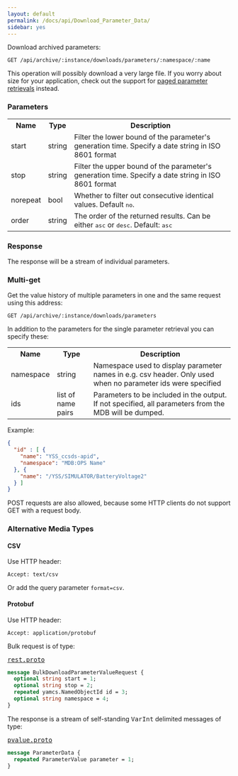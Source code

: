 ```yaml
---
layout: default
permalink: /docs/api/Download_Parameter_Data/
sidebar: yes
---
```


Download archived parameters:

    GET /api/archive/:instance/downloads/parameters/:namespace/:name


<div class="hint">
This operation will possibly download a very large file. If you worry about size for your application, check out the support for <a href="/docs/api/List_Parameter_Data/">paged parameter retrievals</a> instead.
</div>


### Parameters

<table class="inline">
    <tr>
        <th>Name</th>
        <th>Type</th>
        <th>Description</th>
    </tr>
    <tr>
        <td class="code">start</td>
        <td class="code">string</td>
        <td>Filter the lower bound of the parameter's generation time. Specify a date string in ISO 8601 format</td>
    </tr>
    <tr>
        <td class="code">stop</td>
        <td class="code">string</td>
        <td>Filter the upper bound of the parameter's generation time. Specify a date string in ISO 8601 format</td>
    </tr>
    <tr>
        <td class="code">norepeat</td>
        <td class="code">bool</td>
        <td>Whether to filter out consecutive identical values. Default <tt>no</tt>.</td>
    </tr>
    <tr>
        <td class="code">order</td>
        <td class="code">string</td>
        <td>The order of the returned results. Can be either <tt>asc</tt> or <tt>desc</tt>. Default: <tt>asc</tt></td>
    </tr>
</table>


### Response

The response will be a stream of individual parameters.

### Multi-get

Get the value history of multiple parameters in one and the same request using this address:

    GET /api/archive/:instance/downloads/parameters

In addition to the parameters for the single parameter retrieval you can specify these:

<table class="inline">
    <tr>
        <th>Name</th>
        <th>Type</th>
        <th>Description</th>
    </tr>
    <tr>
        <td class="code">namespace</td>
        <td class="code">string</td>
        <td>Namespace used to display parameter names in e.g. csv header. Only used when no parameter ids were specified</td>
    </tr>
    <tr>
        <td class="code">ids</td>
        <td class="code">list of name pairs</td>
        <td>Parameters to be included in the output. If not specified, all parameters from the MDB will be dumped.</td>
    </tr>
</table>

Example: 

```json
{
  "id" : [ {
    "name": "YSS_ccsds-apid",
    "namespace": "MDB:OPS Name"
  }, {
    "name": "/YSS/SIMULATOR/BatteryVoltage2"
  } ]
}
```

POST requests are also allowed, because some HTTP clients do not support GET with a request body.

### Alternative Media Types

#### CSV

Use HTTP header:

    Accept: text/csv
    
Or add the query parameter `format=csv`.

#### Protobuf

Use HTTP header:

    Accept: application/protobuf


Bulk request is of type:

<pre class="r header"><a href="/docs/api/rest.proto/">rest.proto</a></pre>
```proto
message BulkDownloadParameterValueRequest {
  optional string start = 1;
  optional string stop = 2;
  repeated yamcs.NamedObjectId id = 3;
  optional string namespace = 4;
}
```

The response is a stream of self-standing <tt>VarInt</tt> delimited messages of type:
<pre class="r header"><a href="/docs/api/pvalue.proto/">pvalue.proto</a></pre>
```proto
message ParameterData {
  repeated ParameterValue parameter = 1;
}
```
